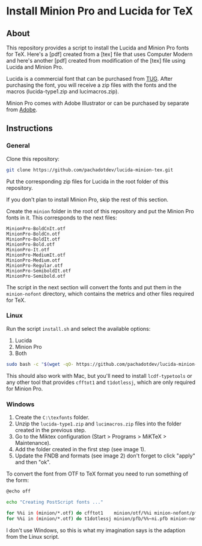 # Install Minion Pro and Lucida for TeX

## About

This repository provides a script to install the Lucida and Minion Pro fonts for TeX. Here's a [pdf] created from a [tex] file that uses Computer Modern and here's another [pdf] created from modification of the [tex] file using Lucida and Minion Pro.

Lucida is a commercial font that can be purchased from [TUG](https://www.tug.org/store/lucida/index.html). After purchasing the font, you will receive a zip files with the fonts and the macros (lucida-type1.zip and lucimacros.zip).

Minion Pro comes with Adobe Illustrator or can be purchased by separate from [Adobe](https://fonts.adobe.com/fonts/minion).

## Instructions

### General

Clone this repository:

```bash
git clone https://github.com/pachadotdev/lucida-minion-tex.git
```

Put the corresponding zip files for Lucida in the root folder of this repository.

If you don't plan to install Minion Pro, skip the rest of this section.

Create the `minion` folder in the root of this repository and put the Minion Pro fonts in it. This corresponds to the next files:

```
MinionPro-BoldCnIt.otf
MinionPro-BoldCn.otf
MinionPro-BoldIt.otf
MinionPro-Bold.otf
MinionPro-It.otf
MinionPro-MediumIt.otf
MinionPro-Medium.otf
MinionPro-Regular.otf
MinionPro-SemiboldIt.otf
MinionPro-Semibold.otf
```

The script in the next section will convert the fonts and put them in the `minion-nofont` directory, which contains the metrics and other files required for TeX.

### Linux

Run the script `install.sh` and select the available options:

1. Lucida
2. Minion Pro
3. Both

```bash
sudo bash -c "$(wget -qO- https://github.com/pachadotdev/lucida-minion-tex/blob/main/install.sh)"
```

This should also work with Mac, but you'll need to install `lcdf-typetools` or any other tool that provides `cfftot1` and `t1dotlessj`, which are only required for Minion Pro.

### Windows

1. Create the `C:\texfonts` folder.
2. Unzip the `lucida-type1.zip` and `lucimacros.zip` files into the folder created in the previous step.
3. Go to the Miktex configuration (Start > Programs > MiKTeX > Maintenance).
4. Add the folder created in the first step (see image 1).
5. Update the FNDB and formats (see image 2) don't forget to click "apply" and then "ok".

To convert the font from OTF to TeX format you need to run something of the form:

```bash
@echo off

echo "Creating PostScript fonts ..."

for %%i in (minion/*.otf) do cfftot1    minion/otf/%%i minion-nofont/pfb/%%~ni.pfb
for %%i in (minion/*.otf) do t1dotlessj minion/pfb/%%~ni.pfb minion-nofont/pfb/%%~niLCDFJ.pfb
```

I don't use Windows, so this is what my imagination says is the adaption from the Linux script.

